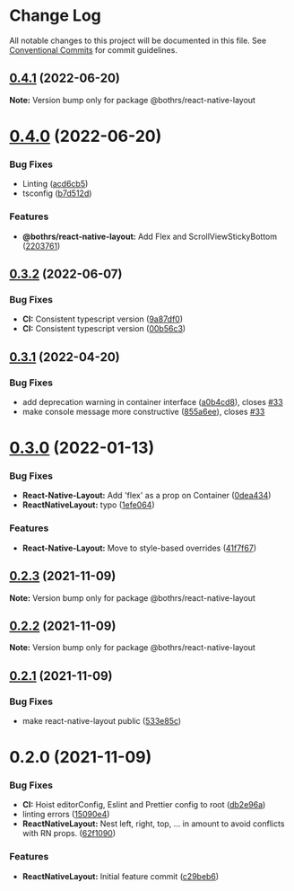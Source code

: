 # Change Log

All notable changes to this project will be documented in this file.
See [Conventional Commits](https://conventionalcommits.org) for commit guidelines.

## [0.4.1](https://github.com/bothrs/open-source/compare/@bothrs/react-native-layout@0.4.0...@bothrs/react-native-layout@0.4.1) (2022-06-20)

**Note:** Version bump only for package @bothrs/react-native-layout





# [0.4.0](https://github.com/bothrs/open-source/compare/@bothrs/react-native-layout@0.3.2...@bothrs/react-native-layout@0.4.0) (2022-06-20)


### Bug Fixes

* Linting ([acd6cb5](https://github.com/bothrs/open-source/commit/acd6cb52a4ecd53661f688a497721ce3866a791c))
* tsconfig ([b7d512d](https://github.com/bothrs/open-source/commit/b7d512dfbc084679bb26e8e6376c3dd0b95ee6bb))


### Features

* **@bothrs/react-native-layout:** Add Flex and ScrollViewStickyBottom ([2203761](https://github.com/bothrs/open-source/commit/2203761fbe33f13f783163c31d479c223892f647))





## [0.3.2](https://github.com/bothrs/open-source/compare/@bothrs/react-native-layout@0.3.1...@bothrs/react-native-layout@0.3.2) (2022-06-07)


### Bug Fixes

* **CI:** Consistent typescript version ([9a87df0](https://github.com/bothrs/open-source/commit/9a87df0e3cb38ecc653d6317d15e0377d0d161bd))
* **CI:** Consistent typescript version ([00b56c3](https://github.com/bothrs/open-source/commit/00b56c3eb5b7fb71738f577931df02268e4340e2))





## [0.3.1](https://github.com/bothrs/open-source/compare/@bothrs/react-native-layout@0.3.0...@bothrs/react-native-layout@0.3.1) (2022-04-20)


### Bug Fixes

* add deprecation warning in container interface ([a0b4cd8](https://github.com/bothrs/open-source/commit/a0b4cd880a2201541cb0f19a65277312f2a61f7b)), closes [#33](https://github.com/bothrs/open-source/issues/33)
* make console message more constructive ([855a6ee](https://github.com/bothrs/open-source/commit/855a6eecbbe2237386ec391ad86f7fe0c23e2cdc)), closes [#33](https://github.com/bothrs/open-source/issues/33)





# [0.3.0](https://github.com/bothrs/open-source/compare/@bothrs/react-native-layout@0.2.3...@bothrs/react-native-layout@0.3.0) (2022-01-13)


### Bug Fixes

* **React-Native-Layout:** Add 'flex' as a prop on Container ([0dea434](https://github.com/bothrs/open-source/commit/0dea434972bcb538c62771090d7a6c14fbf9f964))
* **ReactNativeLayout:** typo ([1efe064](https://github.com/bothrs/open-source/commit/1efe0642a9564442e3adaa2bc2ba4d4fc3763fc8))


### Features

* **React-Native-Layout:** Move to style-based overrides ([41f7f67](https://github.com/bothrs/open-source/commit/41f7f677fa828fc807bd3074c736d0bcc2e7780a))





## [0.2.3](https://github.com/bothrs/open-source/compare/@bothrs/react-native-layout@0.2.2...@bothrs/react-native-layout@0.2.3) (2021-11-09)

**Note:** Version bump only for package @bothrs/react-native-layout





## [0.2.2](https://github.com/bothrs/open-source/compare/@bothrs/react-native-layout@0.2.1...@bothrs/react-native-layout@0.2.2) (2021-11-09)

**Note:** Version bump only for package @bothrs/react-native-layout





## [0.2.1](https://github.com/bothrs/open-source/compare/@bothrs/react-native-layout@0.2.0...@bothrs/react-native-layout@0.2.1) (2021-11-09)


### Bug Fixes

* make react-native-layout public ([533e85c](https://github.com/bothrs/open-source/commit/533e85c32c54865f48fd75d7aaad6e3ff1c65006))





# 0.2.0 (2021-11-09)


### Bug Fixes

* **CI:** Hoist editorConfig, Eslint and Prettier config to root ([db2e96a](https://github.com/bothrs/open-source/commit/db2e96ae3343f4df7c798bd128087d136b213432))
* linting errors ([15090e4](https://github.com/bothrs/open-source/commit/15090e4dd0bbf500bfe8315d973a0c33afc42e5a))
* **ReactNativeLayout:** Nest left, right, top, ... in amount to avoid conflicts with RN props. ([62f1090](https://github.com/bothrs/open-source/commit/62f1090f60c8d7bb121a68bce40b48f1dfd03098))


### Features

* **ReactNativeLayout:** Initial feature commit ([c29beb6](https://github.com/bothrs/open-source/commit/c29beb6f3c49e50ff34589888fac4a4c7805f335))

